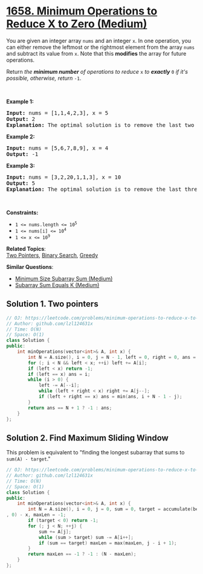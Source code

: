 # [1658. Minimum Operations to Reduce X to Zero (Medium)](https://leetcode.com/problems/minimum-operations-to-reduce-x-to-zero/)

<p>You are given an integer array <code>nums</code> and an integer <code>x</code>. In one operation, you can either remove the leftmost or the rightmost element from the array <code>nums</code> and subtract its value from <code>x</code>. Note that this <strong>modifies</strong> the array for future operations.</p>

<p>Return <em>the <strong>minimum number</strong> of operations to reduce </em><code>x</code> <em>to <strong>exactly</strong></em> <code>0</code> <em>if it's possible</em><em>, otherwise, return </em><code>-1</code>.</p>

<p>&nbsp;</p>
<p><strong>Example 1:</strong></p>

<pre><strong>Input:</strong> nums = [1,1,4,2,3], x = 5
<strong>Output:</strong> 2
<strong>Explanation:</strong> The optimal solution is to remove the last two elements to reduce x to zero.
</pre>

<p><strong>Example 2:</strong></p>

<pre><strong>Input:</strong> nums = [5,6,7,8,9], x = 4
<strong>Output:</strong> -1
</pre>

<p><strong>Example 3:</strong></p>

<pre><strong>Input:</strong> nums = [3,2,20,1,1,3], x = 10
<strong>Output:</strong> 5
<strong>Explanation:</strong> The optimal solution is to remove the last three elements and the first two elements (5 operations in total) to reduce x to zero.
</pre>

<p>&nbsp;</p>
<p><strong>Constraints:</strong></p>

<ul>
	<li><code>1 &lt;= nums.length &lt;= 10<sup>5</sup></code></li>
	<li><code>1 &lt;= nums[i] &lt;= 10<sup>4</sup></code></li>
	<li><code>1 &lt;= x &lt;= 10<sup>9</sup></code></li>
</ul>


**Related Topics**:  
[Two Pointers](https://leetcode.com/tag/two-pointers/), [Binary Search](https://leetcode.com/tag/binary-search/), [Greedy](https://leetcode.com/tag/greedy/)

**Similar Questions**:
* [Minimum Size Subarray Sum (Medium)](https://leetcode.com/problems/minimum-size-subarray-sum/)
* [Subarray Sum Equals K (Medium)](https://leetcode.com/problems/subarray-sum-equals-k/)

## Solution 1. Two pointers

```cpp
// OJ: https://leetcode.com/problems/minimum-operations-to-reduce-x-to-zero/
// Author: github.com/lzl124631x
// Time: O(N)
// Space: O(1)
class Solution {
public:
    int minOperations(vector<int>& A, int x) {
        int N = A.size(), i = 0, j = N - 1, left = 0, right = 0, ans = N + 1;
        for (; i < N && left < x; ++i) left += A[i];
        if (left < x) return -1;
        if (left == x) ans = i;
        while (i > 0) {
            left -= A[--i];
            while (left + right < x) right += A[j--];
            if (left + right == x) ans = min(ans, i + N - 1 - j);
        }
        return ans == N + 1 ? -1 : ans;
    }
};
```

## Solution 2. Find Maximum Sliding Window

This problem is equivalent to "finding the longest subarray that sums to `sum(A) - target`."

```cpp
// OJ: https://leetcode.com/problems/minimum-operations-to-reduce-x-to-zero
// Author: github.com/lzl124631x
// Time: O(N)
// Space: O(1)
class Solution {
public:
    int minOperations(vector<int>& A, int x) {
        int N = A.size(), i = 0, j = 0, sum = 0, target = accumulate(begin(A), end(A)
, 0) - x, maxLen = -1;
        if (target < 0) return -1;
        for (; j < N; ++j) {
            sum += A[j];
            while (sum > target) sum -= A[i++];
            if (sum == target) maxLen = max(maxLen, j - i + 1);
        }
        return maxLen == -1 ? -1 : (N - maxLen);
    }
};
```